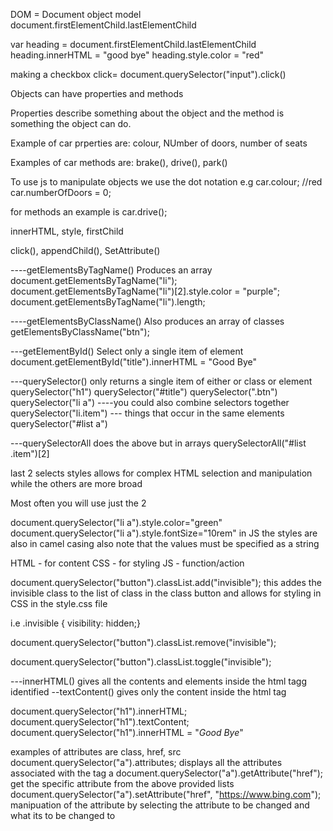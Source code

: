 DOM = Document object model
document.firstElementChild.lastElementChild

<!-- Editing HTML with js -->
var heading = document.firstElementChild.lastElementChild
 heading.innerHTML = "good bye"
 heading.style.color = "red"

<!-- you could also make it do things -->
making a checkbox click= document.querySelector("input").click()

Objects can have properties and methods

Properties describe something about the object and the method is something the object can do.

Example of car prperties are:
colour, NUmber of doors, number of seats

Examples of car methods are:
brake(), drive(), park()

To use js to manipulate objects we use the dot notation e.g
car.colour; //red
car.numberOfDoors = 0;

for methods an example is
car.drive();

<!-- some HTML properties for a button  -->
innerHTML, style, firstChild

<!-- Some methods for a button are-->
click(), appendChild(), SetAttribute()


<!-- SELECTING ELEMENTS JS -->
----getElementsByTagName()    Produces an array 
document.getElementsByTagName("li");
document.getElementsByTagName("li")[2].style.color = "purple";
document.getElementsByTagName("li").length;

----getElementsByClassName()   Also produces an array of classes
getElementsByClassName("btn");

---getElementById()  Select only a single item of element
document.getElementById("title").innerHTML = "Good Bye"

---querySelector()  only returns a single item of either or class or element
querySelector("h1")
querySelector("#title")
querySelector(".btn")
querySelector("li a") ----you could also combine selectors together
querySelector("li.item") --- things that occur in the same elements
querySelector("#list a")

---querySelectorAll does the above but in arrays
querySelectorAll("#list .item")[2]


last 2 selects styles allows for complex HTML selection and manipulation while the others are more broad

Most often you will use just the 2


<!-- Manipulation CSS using JS -->
document.querySelector("li a").style.color="green"
document.querySelector("li a").style.fontSize="10rem"  in JS the styles are also in camel casing also note that the values must be specified as a string

<!-- Seperation of content -->
HTML - for content
CSS - for styling
JS - function/action

document.querySelector("button").classList.add("invisible");  this addes the invisible class to the list of class in the class button and allows for styling in CSS in the style.css file

i.e .invisible { visibility: hidden;}

document.querySelector("button").classList.remove("invisible");

document.querySelector("button").classList.toggle("invisible");

<!-- Text Manipulation -->
---innerHTML()  gives all the contents and elements inside the html tagg identified
--textContent() gives only the content inside the html tag

document.querySelector("h1").innerHTML;
document.querySelector("h1").textContent;
document.querySelector("h1").innerHTML = "<em>Good Bye</em>"

<!-- Attribute manipulation -->
examples of attributes are class, href, src 
document.querySelector("a").attributes;   displays all the attributes associated with the tag a
document.querySelector("a").getAttribute("href");  get the specific attribute from the above provided lists
document.querySelector("a").setAttribute("href", "https://www.bing.com");  manipuation of the attribute by selecting the attribute to be changed and what its to be changed to